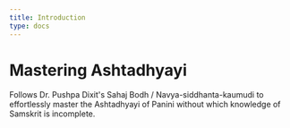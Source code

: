```yaml
---
title: Introduction
type: docs
---
```


# Mastering Ashtadhyayi

Follows Dr. Pushpa Dixit's Sahaj Bodh / Navya-siddhanta-kaumudi to effortlessly master the Ashtadhyayi of Panini without which knowledge of Samskrit is incomplete.
